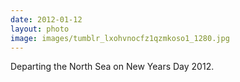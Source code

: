 ```yaml
---
date: 2012-01-12
layout: photo
image: images/tumblr_lxohvnocfz1qzmkoso1_1280.jpg
---
```


Departing the North Sea on New Years Day 2012.
